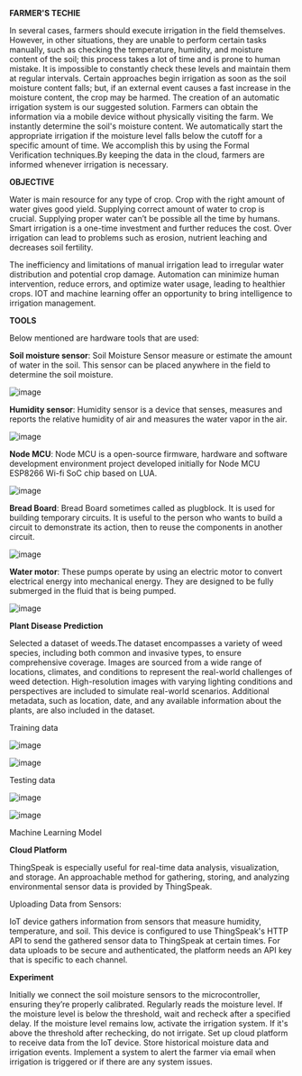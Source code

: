 **FARMER'S TECHIE**

In several cases, farmers should execute irrigation in the field themselves. However, in other situations, they are unable to perform certain tasks manually, such as checking the temperature, humidity, and moisture content of the soil; this process takes a lot of time and is prone to human mistake. It is impossible to constantly check these levels and maintain them at regular intervals. Certain approaches begin irrigation as soon as the soil moisture content falls; but, if an external event causes a fast increase in the moisture content, the crop may be harmed. The creation of an automatic irrigation system is our suggested solution. Farmers can obtain the information via a mobile device without physically visiting the farm. We instantly determine the soil's moisture content. We automatically start the appropriate irrigation if the moisture level falls below the cutoff for a specific amount of time. We accomplish this by using the Formal Verification techniques.By keeping the data in the cloud, farmers are informed whenever irrigation is necessary.

**OBJECTIVE**

Water is main resource for any type of crop. Crop with the right amount of water gives good yield. Supplying correct amount of water to crop is crucial. Supplying proper water can’t be possible all the time by humans. Smart irrigation is a one-time investment and further reduces the cost. Over irrigation can lead to problems such as erosion, nutrient leaching and decreases soil fertility.

The inefficiency and limitations of manual irrigation lead to irregular water distribution and potential crop damage.
Automation can minimize human intervention, reduce errors, and optimize water usage, leading to healthier crops.
IOT and machine learning offer an opportunity to bring intelligence to irrigation management.


**TOOLS**

Below mentioned are hardware tools that are used:

**Soil moisture sensor**: Soil Moisture Sensor measure or estimate the amount of water in the soil. This sensor can be placed anywhere in the field to determine the soil moisture.

![image](https://github.com/user-attachments/assets/13d32d8b-79ee-42db-ad86-ce5217baebc8)


**Humidity sensor**: Humidity sensor is a device that senses, measures and reports the relative humidity of air and measures the water vapor in the air. 

![image](https://github.com/user-attachments/assets/31a0700a-50f2-4111-a720-fc5f8fe24270)


**Node MCU**: Node MCU is a open-source firmware, hardware and software development environment project developed initially for Node MCU ESP8266 Wi-fi SoC chip based on LUA.

![image](https://github.com/user-attachments/assets/92a2db4b-bb28-4fa8-ab99-ba3848de9261)



**Bread Board**: Bread Board sometimes called as plugblock. It is used for building temporary circuits. It is useful to the person who wants to build a circuit to demonstrate its action, then to reuse the components in another circuit. 

![image](https://github.com/user-attachments/assets/2aeab787-6440-4b37-9168-dfbbd993b6d9)

**Water motor**: These pumps operate by using an electric motor to convert electrical energy into mechanical energy. They are designed to be fully submerged in the fluid that is being pumped.

![image](https://github.com/user-attachments/assets/81e2bf7c-0d69-43c2-b8a4-5543272c084a)

**Plant Disease Prediction**

Selected a dataset of weeds.The dataset encompasses a variety of weed species, including both common and invasive types, to ensure comprehensive coverage. 
Images are sourced from a wide range of locations, climates, and conditions to represent the real-world challenges of weed detection.
High-resolution images with varying lighting conditions and perspectives are included to simulate real-world scenarios.
Additional metadata, such as location, date, and any available information about the plants, are also included in the dataset.

Training data

![image](https://github.com/user-attachments/assets/d68aa74f-002a-4280-9584-15f97990dc6e)

![image](https://github.com/user-attachments/assets/d6ed8f51-1181-40bb-9129-558b004dd855)

Testing data

![image](https://github.com/user-attachments/assets/b57e6300-ff28-48a8-aafe-288ad9d61022)

![image](https://github.com/user-attachments/assets/2effa4e9-ae97-4f4b-bf58-e85ff4c7a921)


Machine Learning Model


**Cloud Platform**

ThingSpeak is especially useful for real-time data analysis, visualization, and storage. An approachable method for gathering, storing, and analyzing environmental sensor data is provided by ThingSpeak. 

Uploading Data from Sensors:

IoT device gathers information from sensors that measure humidity, temperature, and soil. This device is configured to use ThingSpeak's HTTP API to send the gathered sensor data to ThingSpeak at certain times.
For data uploads to be secure and authenticated, the platform needs an API key that is specific to each channel.



**Experiment**

Initially we connect the soil moisture sensors to the microcontroller, ensuring they’re properly calibrated. Regularly reads the moisture level. If the moisture level is below the threshold, wait and recheck after a specified delay. If the moisture level remains low, activate the irrigation system. If it's above the threshold after rechecking, do not irrigate. Set up cloud platform to receive data from the IoT device. Store historical moisture data and irrigation events. Implement a system to alert the farmer via email when irrigation is triggered or if there are any system issues.

